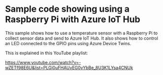 # Sample code showing using a Raspberry Pi with Azure IoT Hub

This sample shows how to use a temperature sensor with a Raspberry Pi to collect sensor data and send to Azure IoT Hub. It also shows how to control an LED connected to the GPIO pins using Azure Device Twins.

This is explained in this YouTube playlist:

https://www.youtube.com/watch?v=-wZETf98E6U&list=PLGi0uFHAUvEG0vYbBe_8U3K1LYsa4CNUk